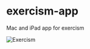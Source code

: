 # exercism-app
Mac and iPad app for exercism 

![Exercism](https://user-images.githubusercontent.com/23118371/196192017-dfd2f5e2-a14b-4a95-bf4d-a44d822b28ab.png)
